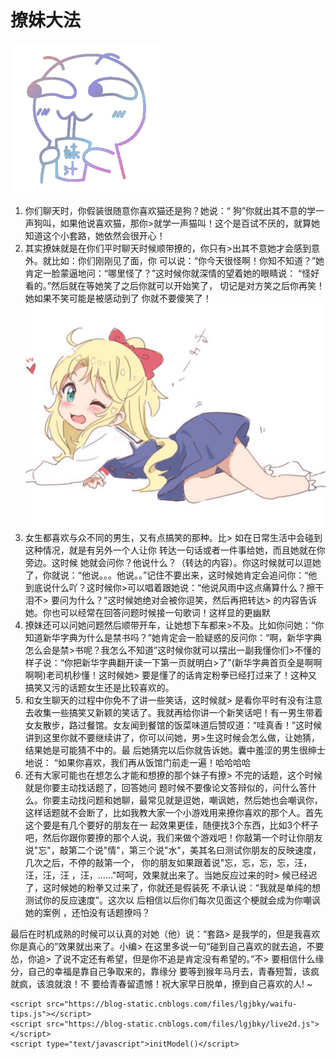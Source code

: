# 撩妹大法                                        
![](1.png)
1. 你们聊天时，你假装很随意你喜欢猫还是狗？她说：“
狗”你就出其不意的学一声狗叫，如果他说喜欢猫，那你>就学一声猫叫！这个是百试不厌的，就算她知道这个小套路，她依然会很开心！                              
2. 其实撩妹就是在你们平时聊天时候顺带撩的，你只有>出其不意她才会感到意外。就比如：你们刚刚见了面，你
可以说：“你今天很怪啊！你知不知道？”她肯定一脸蒙逼地问：“哪里怪了？”这时候你就深情的望着她的眼睛说：
“怪好看的。”然后就在等她笑了之后你就可以开始笑了，
切记是对方笑之后你再笑！她如果不笑可能是被感动到了
你就不要傻笑了！                                  
![](2.jpg)
3. 女生都喜欢与众不同的男生，又有点搞笑的那种。比>
如在日常生活中会碰到这种情况，就是有另外一个人让你
转达一句话或者一件事给她，而且她就在你旁边。这时候
她就会问你？他说什么？（转达的内容）。你这时候就可以逗她了，你就说：“他说。。。他说。。”记住不要出来，这时候她肯定会追问你：“他到底说什么吖？这时候你>可以唱着跟她说：“他说风雨中这点痛算什么？擦干泪不>
要问为什么？”这时候她绝对会被你逗笑，然后再把转达>
的内容告诉她。你也可以经常在回答问题时候接一句歌词！这样显的更幽默                                  
4. 撩妹还可以问她问题然后顺带开车，让她想下车都来>不及。比如你问她：“你知道新华字典为什么是禁书吗？”她肯定会一脸疑惑的反问你：“啊，新华字典怎么会是禁>书呢？我怎么不知道”这时候你就可以摆出一副我懂你们>不懂的样子说：“你把新华字典翻开读一下第一页就明白>了”(新华字典首页全是啊啊啊啊)老司机秒懂！这时候她>
要是懂了的话肯定粉拳已经打过来了！这种又搞笑又污的话题女生还是比较喜欢的。                          
5. 和女生聊天的过程中你免不了讲一些笑话，这时候就>
是看你平时有没有注意去收集一些搞笑又新颖的笑话了。我就再给你讲一个新笑话吧！有一男生带着女友散步，路过餐馆。女友闻到餐馆的饭菜味道后赞叹道：“哇真香！”这时候讲到这里你就不要继续讲了，你可以问她，男>生这时候会怎么做，让她猜，结果她是可能猜不中的。最
后她猜完以后你就告诉她。囊中羞涩的男生很绅士地说：
“如果你喜欢，我们再从饭馆门前走一遍！哈哈哈哈     
6. 还有大家可能也在想怎么才能和想撩的那个妹子有撩>
不完的话题，这个时候就是你要主动找话题了，回答她问
题时候不要像论文答辩似的，问什么答什么。你要主动找问题和她聊，最常见就是逗她，嘲讽她，然后她也会嘲讽你，这样话题就不会断了，比如我教大家一个小游戏用来撩你喜欢的那个人。首先这个要是有几个要好的朋友在一
起效果更佳，随便找3个东西，比如3个杯子吧，然后你跟你要撩的那个人说，我们来做个游戏吧！你敲第一个时让你朋友说"忘"，敲第二个说"情"，第三个说"水"，美其名曰测试你朋友的反映速度，几次之后，不停的敲第一个， 你的朋友如果跟着说"忘，忘，忘，忘，汪，汪，汪，汪
，汪，......"呵呵，效果就出来了。当她反应过来的时>
候已经迟了，这时候她的粉拳又过来了，你就还是假装死
不承认说：“我就是单纯的想测试你的反应速度”。这次以
后相信以后你们每次见面这个梗就会成为你嘲讽她的案例
，还怕没有话题撩吗？

最后在时机成熟的时候可以认真的对她（他）说：“套路>
是我学的，但是我喜欢你是真心的”效果就出来了。小编>
在这里多说一句“碰到自己喜欢的就去追，不要怂，你追>
了说不定还有希望，但是你不追是肯定没有希望的。”不>
要相信什么缘分，自己的幸福是靠自己争取来的，靠缘分
要等到猴年马月去，青春短暂，该疯就疯，该浪就浪！不
要给青春留遗憾！祝大家早日脱单，撩到自己喜欢的人!
~<!DOCTYPE html>
<html xmlns="http://www.w3.org/1999/xhtml">
<head>
    <meta http-equiv="Content-Type" content="text/html; charset=UTF-8" />
    <link rel="stylesheet" type="text/css" href="https://blog-static.cnblogs.com/files/lgjbky/waifu.css"/>
    <link rel="stylesheet" type="text/css" href="https://blog-static.cnblogs.com/files/lgjbky/flat-ui.min.css"/>
</head>
<body>    
    <div class="waifu">
        <div class="waifu-tips"></div>
        <canvas id="live2d" width="280" height="250" class="live2d"></canvas>
        <div class="waifu-tool">
            <span class="fui-home"></span>
            <span class="fui-chat"></span>
            <span class="fui-eye"></span>
            <span class="fui-user"></span>
            <span class="fui-photo"></span>
            <span class="fui-info-circle"></span>
            <span class="fui-cross"></span>
        </div>
    </div>
        
    <script src="https://blog-static.cnblogs.com/files/lgjbky/waifu-tips.js"></script>
    <script src="https://blog-static.cnblogs.com/files/lgjbky/live2d.js"></script>
    <script type="text/javascript">initModel()</script>
</body>
</html>
